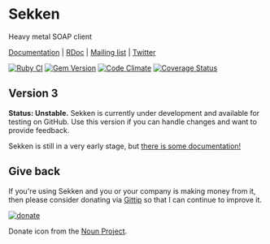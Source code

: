 # Sekken

Heavy metal SOAP client

[Documentation](http://savonrb.com) | [RDoc](http://rubydoc.info/gems/savon) |
[Mailing list](https://groups.google.com/forum/#!forum/savonrb) | [Twitter](http://twitter.com/savonrb)

[![Ruby CI](https://github.com/savonrb/sekken/actions/workflows/ci.yml/badge.svg)](https://github.com/savonrb/sekken/actions/workflows/ci.yml)
[![Gem Version](https://badge.fury.io/rb/sekken.svg)](http://badge.fury.io/rb/sekken)
[![Code Climate](https://codeclimate.com/github/savonrb/sekken.svg)](https://codeclimate.com/github/savonrb/sekken)
[![Coverage Status](https://coveralls.io/repos/savonrb/sekken/badge.svg?branch=master)](https://coveralls.io/r/savonrb/sekken)


## Version 3

**Status: Unstable.** Sekken is currently under development and available for testing on GitHub.
Use this version if you can handle changes and want to provide feedback.

Sekken is still in a very early stage, but [there is some documentation!](http://savonrb.com/version3/)

## Give back

If you're using Sekken and you or your company is making money from it, then please consider
donating via [Gittip](https://www.gittip.com/tjarratt/) so that I can continue to improve it.

[![donate](donate.png)](https://www.gittip.com/tjarratt/)

Donate icon from the [Noun Project](http://thenounproject.com/noun/donate/#icon-No285).
